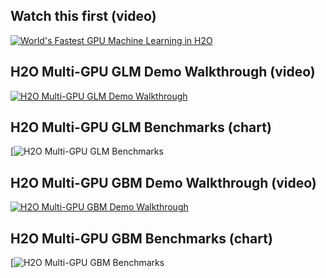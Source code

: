 ## Watch this first (video)
[![World's Fastest GPU Machine Learning in H2O](https://img.youtube.com/vi/KRAMtvwlgmM/0.jpg)](https://www.youtube.com/watch?v=KRAMtvwlgmM)

## H2O Multi-GPU GLM Demo Walkthrough (video)
[![H2O Multi-GPU GLM Demo Walkthrough](https://img.youtube.com/vi/4RKSXNfreLE/0.jpg)](https://www.youtube.com/watch?v=4RKSXNfreLE)

## H2O Multi-GPU GLM Benchmarks (chart)
[![H2O Multi-GPU GLM Benchmarks](https://github.com/h2oai/perf/blob/master/gtc/Multi-GPU-H2O-GLM.png)

## H2O Multi-GPU GBM Demo Walkthrough (video)
[![H2O Multi-GPU GBM Demo Walkthrough](https://img.youtube.com/vi/NkeSDrifJdg/0.jpg)](https://www.youtube.com/watch?v=NkeSDrifJdg)

## H2O Multi-GPU GBM Benchmarks (chart)
[![H2O Multi-GPU GBM Benchmarks](https://github.com/h2oai/perf/blob/master/gtc/Multi-GPU-H2O-GBM.png)
